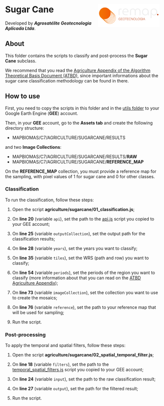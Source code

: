 <div>
    <img src='../assets/logo.png' height='auto' width='200' align='right'>
    <h1>Sugar Cane</h1>
</div>

Developed by ***Agrosatélite Geotecnologia Aplicada Ltda***.

## About

This folder contains the scripts to classify and post-process the **Sugar Cane** subclass. 

We recommend that you read the [Agriculture Appendix of the Algorithm Theoretical Basis Document (ATBD)](https://mapbiomas.org/download-dos-atbds), since important informations about the sugar cane classification methodology can be found in there. 

## How to use

First, you need to copy the scripts in this folder and in the [utils folder](../utils) to your Google Earth Engine (**GEE**) account.

Then, in your **GEE** account, go to the **Assets tab** and create the following directory structure:

 - MAPBIOMAS/C7/AGRICULTURE/SUGARCANE/RESULTS

and two **Image Collections**:

 - MAPBIOMAS/C7/AGRICULTURE/SUGARCANE/RESULTS/**RAW**
 - MAPBIOMAS/C7/AGRICULTURE/SUGARCANE/**REFERENCE_MAP**

On the **REFERENCE_MAP** collection, you must provide a reference map for the sampling, with pixel values of 1 for sugar cane and 0 for other classes.

### Classification

To run the classification, follow these steps:

1. Open the script **agriculture/sugarcane/01_classification.js**;

2. On **line 20** (variable `api`), set the path to the [api.js](../utils/api.js) script you copied to your GEE account;

3. On **line 25** (variable `outputCollection`), set the output path for the classification results;
  
4. On **line 28**  (variable `years`), set the years you want to classify;
    
5. On **line 35** (variable `tiles`), set the WRS (path and row) you want to classify;
    
6. On **line 54** (variable `periods`), set the periods of the region you want to classify (more information about that you can read on the [ATBD Agriculture Appendix](https://mapbiomas.org/download-dos-atbds));
    
7. On **line 73** (variable `imageCollection`), set the collection you want to use to create the mosaics;

8. On **line 76** (variable `reference`), set the path to your reference map that will be used for sampling;
   
9. Run the script.

### Post-processing

To apply the temporal and spatial filters, follow these steps: 

1. Open the script **agriculture/sugarcane/02_spatial_temporal_filter.js**;

2. On **line 18** (variable `filters`), set the path to the [temporal_spatial_filters.js](../utils/temporal_spatial_filters.js) script you copied to your GEE account;

3. On **line 24** (variable `input`), set the path to the raw classification result;

4. On **line 27** (variable `output`), set the path for the filtered result;

5. Run the script.